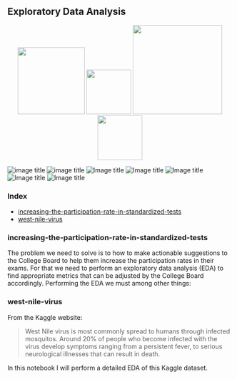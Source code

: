 ## Exploratory Data Analysis
 
<p align="center">
<img src="https://github.com/marcotav/predicting-the-number-of-comments-on-reddit/blob/master/Reddit-logo.png" 
       width="150" height="150"/>   <img src="https://github.com/marcotav/machine-learning-classification-projects/blob/master/tennis/images/ATP_World_Tour.png" width="100" height="100"/>  <img src="churn/images/cellphone.jpg", width = "200"/> <img src="https://github.com/marcotav/machine-learning-classification-projects/blob/master/click-prediction/images/click1.png", width = "100"/>
</p> 

![image title](https://img.shields.io/badge/python-v3.6-green.svg) ![image title](https://img.shields.io/badge/ntlk-v3.2.5-yellow.svg) ![Image title](https://img.shields.io/badge/sklearn-0.19.1-orange.svg) ![Image title](https://img.shields.io/badge/BeautifulSoup-4.6.0-blue.svg) ![Image title](https://img.shields.io/badge/pandas-0.22.0-red.svg) ![Image title](https://img.shields.io/badge/numpy-1.14.2-green.svg) ![Image title](https://img.shields.io/badge/matplotlib-v2.1.2-orange.svg) 
<br>

### Index

* [increasing-the-participation-rate-in-standardized-tests](#increasing-the-participation-rate-in-standardized-tests)
* [west-nile-virus](#west-nile-virus)


### increasing-the-participation-rate-in-standardized-tests

The problem we need to solve is to how to make actionable suggestions to the College Board to help them increase the participation rates in their exams. For that we need to perform an exploratory data analysis (EDA) to find appropriate metrics that can be adjusted by the College Board accordingly. Performing the EDA we must among other things:

### west-nile-virus

From the Kaggle website:

> West Nile virus is most commonly spread to humans through infected mosquitos. Around 20% of people who become infected with the virus develop symptoms ranging from a persistent fever, to serious neurological illnesses that can result in death.

In this notebook I will perform a detailed EDA of this Kaggle dataset.


